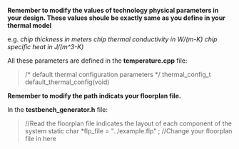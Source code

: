 **Remember to modify the values of technology physical parameters in your design. These values shoule be exactly same as you define in your thermal model**

e.g. *chip thickness in meters*
     *chip thermal conductivity in W/(m-K)* 
     *chip specific heat in J/(m^3-K)*

All these parameters are defined in the **temperature.cpp** file:

>/* default thermal configuration parameters	*/
>thermal_config_t default_thermal_config(void)

**Remember to modify the path indicats your floorplan file.**

In the **testbench_generator.h** file:

>//Read the floorplan file indicates the layout of each component of the system
>static char *flp_file = "../example.flp" ; //Change your floorplan file in here


